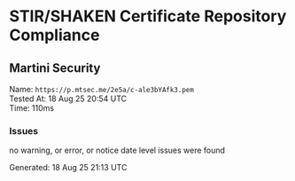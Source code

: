 # STIR/SHAKEN Certificate Repository Compliance

## Martini Security

Name: `https://p.mtsec.me/2e5a/c-ale3bYAfk3.pem`\
Tested At: 18 Aug 25 20:54 UTC\
Time: 110ms

### Issues

no warning, or error, or notice date level issues were found

Generated: 18 Aug 25 21:13 UTC